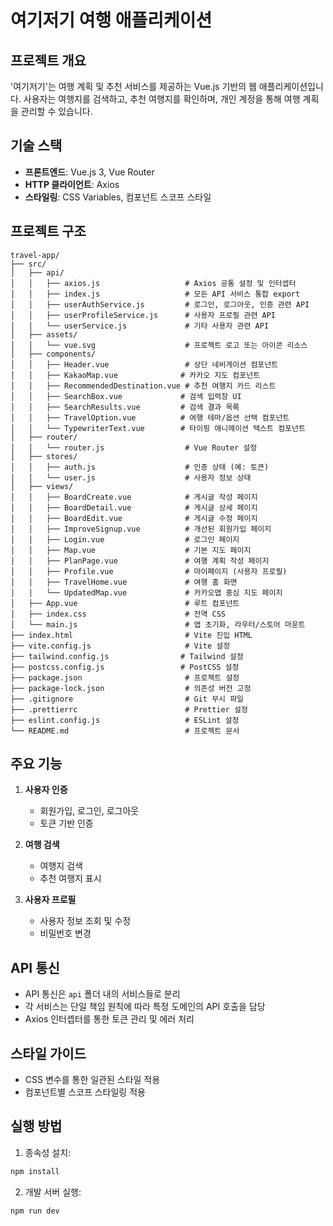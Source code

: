 # 여기저기 여행 애플리케이션

## 프로젝트 개요

'여기저기'는 여행 계획 및 추천 서비스를 제공하는 Vue.js 기반의 웹 애플리케이션입니다. 사용자는 여행지를 검색하고, 추천 여행지를 확인하며, 개인 계정을 통해 여행 계획을 관리할 수 있습니다.

## 기술 스택

- **프론트엔드**: Vue.js 3, Vue Router
- **HTTP 클라이언트**: Axios
- **스타일링**: CSS Variables, 컴포넌트 스코프 스타일

## 프로젝트 구조

```
travel-app/
├── src/
│   ├── api/
│   │   ├── axios.js                   # Axios 공통 설정 및 인터셉터
│   │   ├── index.js                   # 모든 API 서비스 통합 export
│   │   ├── userAuthService.js         # 로그인, 로그아웃, 인증 관련 API
│   │   ├── userProfileService.js      # 사용자 프로필 관련 API
│   │   └── userService.js             # 기타 사용자 관련 API
│   ├── assets/
│   │   └── vue.svg                    # 프로젝트 로고 또는 아이콘 리소스
│   ├── components/
│   │   ├── Header.vue                 # 상단 네비게이션 컴포넌트
│   │   ├── KakaoMap.vue              # 카카오 지도 컴포넌트
│   │   ├── RecommendedDestination.vue # 추천 여행지 카드 리스트
│   │   ├── SearchBox.vue             # 검색 입력창 UI
│   │   ├── SearchResults.vue         # 검색 결과 목록
│   │   ├── TravelOption.vue          # 여행 테마/옵션 선택 컴포넌트
│   │   └── TypewriterText.vue        # 타이핑 애니메이션 텍스트 컴포넌트
│   ├── router/
│   │   └── router.js                  # Vue Router 설정
│   ├── stores/
│   │   ├── auth.js                    # 인증 상태 (예: 토큰)
│   │   └── user.js                    # 사용자 정보 상태
│   ├── views/
│   │   ├── BoardCreate.vue            # 게시글 작성 페이지
│   │   ├── BoardDetail.vue            # 게시글 상세 페이지
│   │   ├── BoardEdit.vue              # 게시글 수정 페이지
│   │   ├── ImproveSignup.vue          # 개선된 회원가입 페이지
│   │   ├── Login.vue                  # 로그인 페이지
│   │   ├── Map.vue                    # 기본 지도 페이지
│   │   ├── PlanPage.vue               # 여행 계획 작성 페이지
│   │   ├── Profile.vue                # 마이페이지 (사용자 프로필)
│   │   ├── TravelHome.vue             # 여행 홈 화면
│   │   └── UpdatedMap.vue             # 카카오맵 중심 지도 페이지
│   ├── App.vue                        # 루트 컴포넌트
│   ├── index.css                      # 전역 CSS
│   └── main.js                        # 앱 초기화, 라우터/스토어 마운트
├── index.html                         # Vite 진입 HTML
├── vite.config.js                     # Vite 설정
├── tailwind.config.js                # Tailwind 설정
├── postcss.config.js                 # PostCSS 설정
├── package.json                       # 프로젝트 설정
├── package-lock.json                  # 의존성 버전 고정
├── .gitignore                         # Git 무시 파일
├── .prettierrc                        # Prettier 설정
├── eslint.config.js                   # ESLint 설정
└── README.md                          # 프로젝트 문서
```

## 주요 기능

1. **사용자 인증**

   - 회원가입, 로그인, 로그아웃
   - 토큰 기반 인증

2. **여행 검색**

   - 여행지 검색
   - 추천 여행지 표시

3. **사용자 프로필**
   - 사용자 정보 조회 및 수정
   - 비밀번호 변경

## API 통신

- API 통신은 `api` 폴더 내의 서비스들로 분리
- 각 서비스는 단일 책임 원칙에 따라 특정 도메인의 API 호출을 담당
- Axios 인터셉터를 통한 토큰 관리 및 에러 처리

## 스타일 가이드

- CSS 변수를 통한 일관된 스타일 적용
- 컴포넌트별 스코프 스타일링 적용

## 실행 방법

1. 종속성 설치:

```bash
npm install
```

2. 개발 서버 실행:

```bash
npm run dev
```
